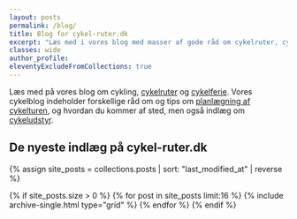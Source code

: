 ```yaml
---
layout: posts
permalink: /blog/
title: Blog for cykel-ruter.dk
excerpt: "Læs med i vores blog med masser af gode råd om cykelruter, cykelferie og cykelture."
classes: wide
author_profile: 
eleventyExcludeFromCollections: true
---
```


Læs med på vores blog om cykling, [cykelruter](/cykelruter-danmark/) og [cykelferie](/cykelferie/). Vores cykelblog indeholder forskellige råd om og tips om [planlægning af cykelturen](/planlaegning-af-turen/), og hvordan du kommer af sted, men også indlæg om [cykeludstyr](/cykeludstyr/).

<h2>De nyeste indlæg på cykel-ruter.dk</h2>

<div class="feature__wrapper">

{% assign site_posts = collections.posts | sort: "last_modified_at" | reverse %}

{% if site_posts.size > 0 %}
  {% for post in site_posts limit:16 %}
    {% include archive-single.html type="grid" %}
  {% endfor %}
{% endif %}

</div>
